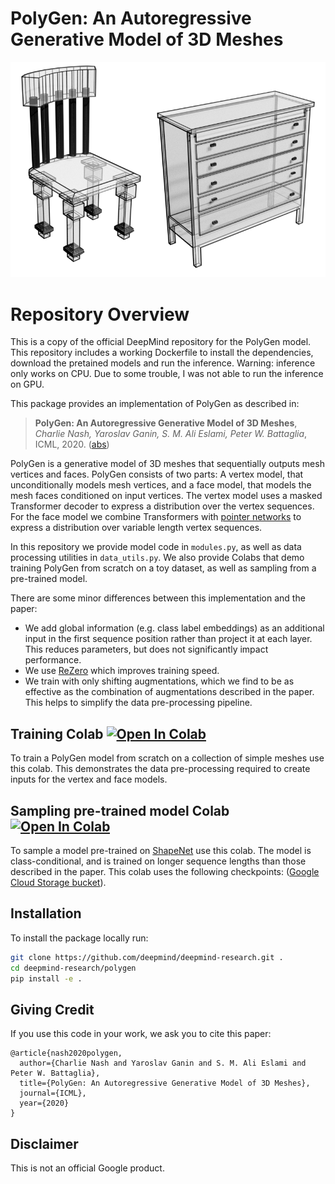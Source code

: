 # PolyGen: An Autoregressive Generative Model of 3D Meshes

![](media/example_samples.png)

# Repository Overview

This is a copy of the official DeepMind repository for the PolyGen model. 
This repository includes a working Dockerfile to install the dependencies, download the pretained models and run the inference. 
Warning: inference only works on CPU. Due to some trouble, I was not able to run the inference on GPU.


This package provides an implementation of PolyGen as described in:

> **PolyGen: An Autoregressive Generative Model of 3D Meshes**, *Charlie Nash, Yaroslav Ganin, S. M. Ali Eslami, Peter W. Battaglia*, ICML, 2020. ([abs](https://arxiv.org/abs/2002.10880))

PolyGen is a generative model of 3D meshes that sequentially outputs mesh
vertices and faces. PolyGen consists of two parts: A vertex model, that
unconditionally models mesh vertices, and a face model, that models the mesh
faces conditioned on input vertices. The vertex model uses a masked Transformer
decoder to express a distribution over the vertex sequences. For the face model
we combine Transformers with [pointer networks](https://arxiv.org/abs/1506.03134)
to express a distribution over variable length vertex sequences.

In this repository we provide model code in `modules.py`, as well as data
processing utilities in `data_utils.py`. We also provide Colabs that demo
training PolyGen from scratch on a toy dataset, as well as sampling from a
pre-trained model.

There are some minor differences between this implementation and the paper:
* We add global information (e.g. class label embeddings) as an additional input in the first sequence position rather than project it at each layer. This reduces parameters, but does not significantly impact performance.
* We use [ReZero](https://arxiv.org/abs/2003.04887) which improves training speed.
* We train with only shifting augmentations, which we find to be as effective as the combination of augmentations described in the paper. This helps to simplify the data pre-processing pipeline.

## Training Colab [![Open In Colab](https://colab.research.google.com/assets/colab-badge.svg)](https://colab.research.google.com/github/deepmind/deepmind-research/blob/master/polygen/training.ipynb)

To train a PolyGen model from scratch on a collection of simple meshes use this
colab. This demonstrates the data pre-processing required to create inputs for
the vertex and face models.

## Sampling pre-trained model Colab [![Open In Colab](https://colab.research.google.com/assets/colab-badge.svg)](https://colab.research.google.com/github/deepmind/deepmind-research/blob/master/polygen/sample-pretrained.ipynb)

To sample a model pre-trained on [ShapeNet](https://www.shapenet.org/)
use this colab. The model is class-conditional, and is trained on longer
sequence lengths than those described in the paper. This colab uses the
following checkpoints: ([Google Cloud Storage
bucket](https://console.cloud.google.com/storage/browser/deepmind-research-polygen)).

## Installation

To install the package locally run:
```bash
git clone https://github.com/deepmind/deepmind-research.git .
cd deepmind-research/polygen
pip install -e .
```

## Giving Credit

If you use this code in your work, we ask you to cite this paper:

```
@article{nash2020polygen,
  author={Charlie Nash and Yaroslav Ganin and S. M. Ali Eslami and Peter W. Battaglia},
  title={PolyGen: An Autoregressive Generative Model of 3D Meshes},
  journal={ICML},
  year={2020}
}
```

## Disclaimer

This is not an official Google product.
